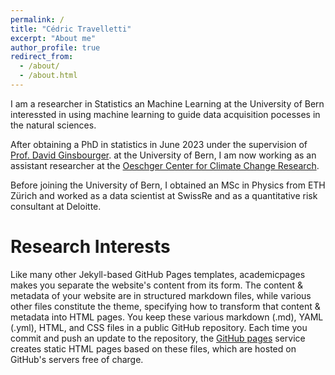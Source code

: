 ```yaml
---
permalink: /
title: "Cédric Travelletti"
excerpt: "About me"
author_profile: true
redirect_from: 
  - /about/
  - /about.html
---
```


I am a researcher in Statistics an Machine Learning at the University of Bern 
interessted in using machine learning to guide data acquisition pocesses in the natural 
sciences.

After obtaining a PhD in statistics in June 2023 under the supervision of
[Prof. David Ginsbourger](http://www.ginsbourger.ch/).
at the University of Bern, I am now working as an assistant researcher at the 
[Oeschger Center for Climate Change Research](https://www.oeschger.unibe.ch/).

Before joining the University of Bern, I obtained an MSc in Physics from ETH Zürich and 
worked as a data scientist at SwissRe and as a quantitative risk consultant at Deloitte.


Research Interests
======
Like many other Jekyll-based GitHub Pages templates, academicpages makes you separate the website's content from its form. The content & metadata of your website are in structured markdown files, while various other files constitute the theme, specifying how to transform that content & metadata into HTML pages. You keep these various markdown (.md), YAML (.yml), HTML, and CSS files in a public GitHub repository. Each time you commit and push an update to the repository, the [GitHub pages](https://pages.github.com/) service creates static HTML pages based on these files, which are hosted on GitHub's servers free of charge.
